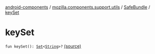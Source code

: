 [android-components](../../index.md) / [mozilla.components.support.utils](../index.md) / [SafeBundle](index.md) / [keySet](./key-set.md)

# keySet

`fun keySet(): `[`Set`](https://kotlinlang.org/api/latest/jvm/stdlib/kotlin.collections/-set/index.html)`<`[`String`](https://kotlinlang.org/api/latest/jvm/stdlib/kotlin/-string/index.html)`>?` [(source)](https://github.com/mozilla-mobile/android-components/blob/master/components/support/utils/src/main/java/mozilla/components/support/utils/SafeBundle.kt#L26)